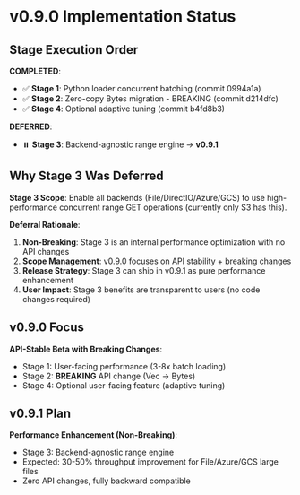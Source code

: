# v0.9.0 Implementation Status

## Stage Execution Order

**COMPLETED**:
- ✅ **Stage 1**: Python loader concurrent batching (commit 0994a1a)
- ✅ **Stage 2**: Zero-copy Bytes migration - BREAKING (commit d214dfc)
- ✅ **Stage 4**: Optional adaptive tuning (commit b4fd8b3)

**DEFERRED**:
- ⏸️ **Stage 3**: Backend-agnostic range engine → **v0.9.1**

## Why Stage 3 Was Deferred

**Stage 3 Scope**: Enable all backends (File/DirectIO/Azure/GCS) to use high-performance concurrent range GET operations (currently only S3 has this).

**Deferral Rationale**:
1. **Non-Breaking**: Stage 3 is an internal performance optimization with no API changes
2. **Scope Management**: v0.9.0 focuses on API stability + breaking changes
3. **Release Strategy**: Stage 3 can ship in v0.9.1 as pure performance enhancement
4. **User Impact**: Stage 3 benefits are transparent to users (no code changes required)

## v0.9.0 Focus

**API-Stable Beta with Breaking Changes**:
- Stage 1: User-facing performance (3-8x batch loading)
- Stage 2: **BREAKING** API change (Vec<u8> → Bytes)
- Stage 4: Optional user-facing feature (adaptive tuning)

## v0.9.1 Plan

**Performance Enhancement (Non-Breaking)**:
- Stage 3: Backend-agnostic range engine
- Expected: 30-50% throughput improvement for File/Azure/GCS large files
- Zero API changes, fully backward compatible
